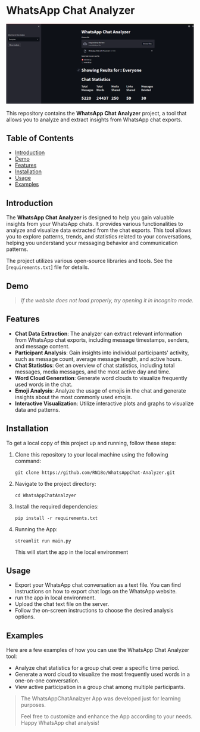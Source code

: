 # WhatsApp Chat Analyzer

![WhatsApp Chat Analyzer](./demo.png)

This repository contains the **WhatsApp Chat Analyzer** project, a tool that allows you to analyze and extract insights from WhatsApp chat exports.

## Table of Contents

- [Introduction](#introduction)
- [Demo](#demo)
- [Features](#features)
- [Installation](#installation)
- [Usage](#usage)
- [Examples](#examples)

## Introduction

The **WhatsApp Chat Analyzer** is designed to help you gain valuable insights from your WhatsApp chats. It provides various functionalities to analyze and visualize data extracted from the chat exports. This tool allows you to explore patterns, trends, and statistics related to your conversations, helping you understand your messaging behavior and communication patterns.

The project utilizes various open-source libraries and tools. See the [`requirements.txt`] file for details.

## Demo

> *If the website does not load properly, try opening it in incognito mode.*

## Features

- **Chat Data Extraction**: The analyzer can extract relevant information from WhatsApp chat exports, including message timestamps, senders, and message content.
- **Participant Analysis**: Gain insights into individual participants' activity, such as message count, average message length, and active hours.
- **Chat Statistics**: Get an overview of chat statistics, including total messages, media messages, and the most active day and time.
- **Word Cloud Generation**: Generate word clouds to visualize frequently used words in the chat.
- **Emoji Analysis**: Analyze the usage of emojis in the chat and generate insights about the most commonly used emojis.
- **Interactive Visualization**: Utilize interactive plots and graphs to visualize data and patterns.

## Installation

To get a local copy of this project up and running, follow these steps:

1. Clone this repository to your local machine using the following command:

   ```shell
   git clone https://github.com/RN18o/WhatsAppChat-Analyzer.git
   ```
2. Navigate to the project directory:
   ``` shell
   cd WhatsAppChatAnalzyer
   ```
3. Install the required dependencies:
   ``` shell
   pip install -r requirements.txt
   ```
4. Running the App:
   ``` shell
   streamlit run main.py
   ```
   This will start the app in the local environment

## Usage
- Export your WhatsApp chat conversation as a text file. You can find instructions on how to export chat logs on the WhatsApp website.
- run the app in local environment.
- Upload the chat text file on the server.
- Follow the on-screen instructions to choose the desired analysis options.

## Examples
Here are a few examples of how you can use the WhatsApp Chat Analyzer tool:
- Analyze chat statistics for a group chat over a specific time period.
- Generate a word cloud to visualize the most frequently used words in a one-on-one conversation.
- View active participation in a group chat among multiple participants.

> The WhatsAppChatAnalzyer App was developed just for learning purposes.
> 
> Feel free to customize and enhance the App according to your needs. Happy WhatsApp chat analysis!
